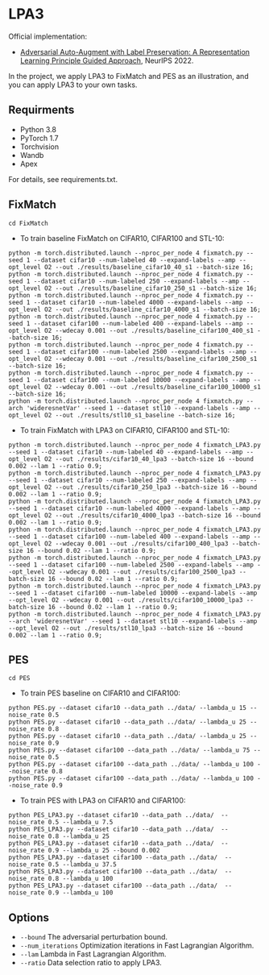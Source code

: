 # LPA3

Official implementation:
- [Adversarial Auto-Augment with Label Preservation: A Representation Learning Principle Guided Approach](https://arxiv.org/pdf/2211.00824.pdf), NeurIPS 2022. 

In the project, we apply LPA3 to FixMatch and PES as an illustration, and you can apply LPA3 to your own tasks.

## Requirments
* Python 3.8
* PyTorch 1.7
* Torchvision
* Wandb
* Apex

For details, see requirements.txt.

## FixMatch
```
cd FixMatch
```
* To train baseline FixMatch on CIFAR10, CIFAR100 and STL-10:
```
python -m torch.distributed.launch --nproc_per_node 4 fixmatch.py --seed 1 --dataset cifar10 --num-labeled 40 --expand-labels --amp --opt_level O2 --out ./results/baseline_cifar10_40_s1 --batch-size 16;
python -m torch.distributed.launch --nproc_per_node 4 fixmatch.py --seed 1 --dataset cifar10 --num-labeled 250 --expand-labels --amp --opt_level O2 --out ./results/baseline_cifar10_250_s1 --batch-size 16;
python -m torch.distributed.launch --nproc_per_node 4 fixmatch.py --seed 1 --dataset cifar10 --num-labeled 4000 --expand-labels --amp --opt_level O2 --out ./results/baseline_cifar10_4000_s1 --batch-size 16;
python -m torch.distributed.launch --nproc_per_node 4 fixmatch.py --seed 1 --dataset cifar100 --num-labeled 400 --expand-labels --amp --opt_level O2 --wdecay 0.001 --out ./results/baseline_cifar100_400_s1 --batch-size 16;
python -m torch.distributed.launch --nproc_per_node 4 fixmatch.py --seed 1 --dataset cifar100 --num-labeled 2500 --expand-labels --amp --opt_level O2 --wdecay 0.001 --out ./results/baseline_cifar100_2500_s1 --batch-size 16;
python -m torch.distributed.launch --nproc_per_node 4 fixmatch.py --seed 1 --dataset cifar100 --num-labeled 10000 --expand-labels --amp --opt_level O2 --wdecay 0.001 --out ./results/baseline_cifar100_10000_s1 --batch-size 16;
python -m torch.distributed.launch --nproc_per_node 4 fixmatch.py --arch 'wideresnetVar' --seed 1 --dataset stl10 --expand-labels --amp --opt_level O2 --out ./results/stl10_s1_baseline --batch-size 16;
```
* To train FixMatch with LPA3 on CIFAR10, CIFAR100 and STL-10:
```
python -m torch.distributed.launch --nproc_per_node 4 fixmatch_LPA3.py  --seed 1 --dataset cifar10 --num-labeled 40 --expand-labels --amp --opt_level O2 --out ./results/cifar10_40_lpa3 --batch-size 16 --bound 0.002 --lam 1 --ratio 0.9;
python -m torch.distributed.launch --nproc_per_node 4 fixmatch_LPA3.py  --seed 1 --dataset cifar10 --num-labeled 250 --expand-labels --amp --opt_level O2 --out ./results/cifar10_250_lpa3 --batch-size 16 --bound 0.002 --lam 1 --ratio 0.9;
python -m torch.distributed.launch --nproc_per_node 4 fixmatch_LPA3.py  --seed 1 --dataset cifar10 --num-labeled 4000 --expand-labels --amp --opt_level O2 --out ./results/cifar10_4000_lpa3 --batch-size 16 --bound 0.002 --lam 1 --ratio 0.9;
python -m torch.distributed.launch --nproc_per_node 4 fixmatch_LPA3.py  --seed 1 --dataset cifar100 --num-labeled 400 --expand-labels --amp --opt_level O2 --wdecay 0.001 --out ./results/cifar100_400_lpa3 --batch-size 16 --bound 0.02 --lam 1 --ratio 0.9;
python -m torch.distributed.launch --nproc_per_node 4 fixmatch_LPA3.py  --seed 1 --dataset cifar100 --num-labeled 2500 --expand-labels --amp --opt_level O2 --wdecay 0.001 --out ./results/cifar100_2500_lpa3 --batch-size 16 --bound 0.02 --lam 1 --ratio 0.9;
python -m torch.distributed.launch --nproc_per_node 4 fixmatch_LPA3.py  --seed 1 --dataset cifar100 --num-labeled 10000 --expand-labels --amp --opt_level O2 --wdecay 0.001 --out ./results/cifar100_10000_lpa3 --batch-size 16 --bound 0.02 --lam 1 --ratio 0.9;
python -m torch.distributed.launch --nproc_per_node 4 fixmatch_LPA3.py --arch 'wideresnetVar' --seed 1 --dataset stl10 --expand-labels --amp --opt_level O2 --out ./results/stl10_lpa3 --batch-size 16 --bound 0.002 --lam 1 --ratio 0.9;
```

## PES
```
cd PES
```
* To train PES baseline on CIFAR10 and CIFAR100:
```
python PES.py --dataset cifar10 --data_path ../data/ --lambda_u 15 --noise_rate 0.5
python PES.py --dataset cifar10 --data_path ../data/ --lambda_u 25 --noise_rate 0.8
python PES.py --dataset cifar10 --data_path ../data/ --lambda_u 25 --noise_rate 0.9
python PES.py --dataset cifar100 --data_path ../data/ --lambda_u 75 --noise_rate 0.5
python PES.py --dataset cifar100 --data_path ../data/ --lambda_u 100 --noise_rate 0.8
python PES.py --dataset cifar100 --data_path ../data/ --lambda_u 100 --noise_rate 0.9
```
* To train PES with LPA3 on CIFAR10 and CIFAR100:
```
python PES_LPA3.py --dataset cifar10 --data_path ../data/  --noise_rate 0.5 --lambda_u 7.5
python PES_LPA3.py --dataset cifar10 --data_path ../data/  --noise_rate 0.8 --lambda_u 25
python PES_LPA3.py --dataset cifar10 --data_path ../data/  --noise_rate 0.9 --lambda_u 25 --bound 0.002
python PES_LPA3.py --dataset cifar100 --data_path ../data/  --noise_rate 0.5 --lambda_u 37.5
python PES_LPA3.py --dataset cifar100 --data_path ../data/  --noise_rate 0.8 --lambda_u 100
python PES_LPA3.py --dataset cifar100 --data_path ../data/  --noise_rate 0.9 --lambda_u 100
```

## Options
* ```--bound``` The adversarial perturbation bound.
* ```--num_iterations``` Optimization iterations in Fast Lagrangian Algorithm.
* ```--lam``` Lambda in Fast Lagrangian Algorithm.
* ```--ratio``` Data selection ratio to apply LPA3.
